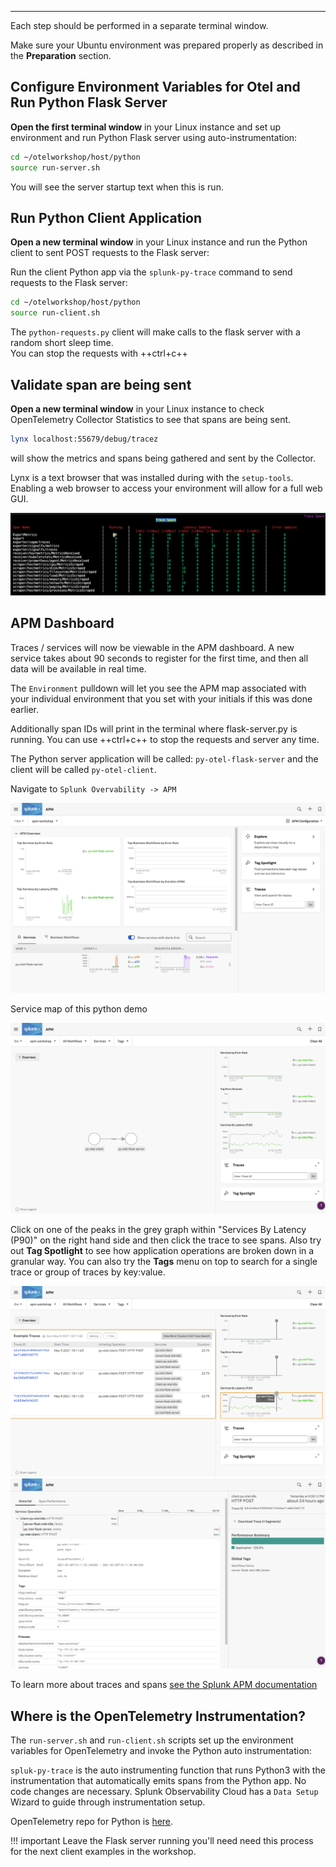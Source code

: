 
---

Each step should be performed in a separate terminal window.

Make sure your Ubuntu environment was prepared properly as described in the **Preparation** section.  

## Configure Environment Variables for Otel and Run Python Flask Server

**Open the first terminal window** in your Linux instance and set up environment and run Python Flask server using auto-instrumentation:

```bash
cd ~/otelworkshop/host/python
source run-server.sh
```

You will see the server startup text when this is run.

## Run Python Client Application

**Open a new terminal window** in your Linux instance and run the Python client to sent POST requests to the Flask server:  

Run the client Python app via the `splunk-py-trace` command to send requests to the Flask server:  

```bash
cd ~/otelworkshop/host/python
source run-client.sh
```

The `python-requests.py` client will make calls to the flask server with a random short sleep time.  
You can stop the requests with ++ctrl+c++

## Validate span are being sent

**Open a new terminal window** in your Linux instance to check OpenTelemetry Collector Statistics to see that spans are being sent.

```bash
lynx localhost:55679/debug/tracez
```
will show the metrics and spans being gathered and sent by the Collector.  

Lynx is a text browser that was installed during with the `setup-tools`. Enabling a web browser to access your environment will allow for a full web GUI.  

![zpagaes](../../images/06-zpages.png)

## APM Dashboard

Traces / services will now be viewable in the APM dashboard. A new service takes about 90 seconds to register for the first time, and then all data will be available in real time.  

The `Environment` pulldown will let you see the APM map associated with your individual environment that you set with your initials if this was done earlier.  
  
Additionally span IDs will print in the terminal where flask-server.py is running. You can use ++ctrl+c++ to stop the requests and server any time.  

The Python server application will be called: `py-otel-flask-server`  and the client will be called `py-otel-client`.  

Navigate to `Splunk Overvability -> APM`

![image](../../images/07-apm.png)

Service map of this python demo  

![image](../../images/08-python.png)

Click on one of the peaks in the grey graph within "Services By Latency (P90)" on the right hand side and then click the trace to see spans. Also try out **Tag Spotlight** to see how application operations are broken down in a granular way. You can also try the **Tags** menu on top to search for a single trace or group of traces by key:value.

![image](../../images/09-pythontraces.png)  
![image](../../images/10-pythonspans.png)  

To learn more about traces and spans [see the Splunk APM documentation](https://docs.splunk.com/Observability/apm/terms-concepts/traces-spans.html#apm-traces-spans)

## Where is the OpenTelemetry Instrumentation?

The `run-server.sh` and `run-client.sh` scripts set up the environment variables for OpenTelemetry and invoke the Python auto instrumentation:  

`spluk-py-trace` is the auto instrumenting function that runs Python3 with the instrumentation that automatically emits spans from the Python app. No code changes are necessary. Splunk Observability Cloud has a `Data Setup` Wizard to guide through instrumentation setup.

OpenTelemetry repo for Python is [here](https://github.com/signalfx/splunk-otel-python).

!!! important
    Leave the Flask server running you'll need need this process for the next client examples in the workshop.